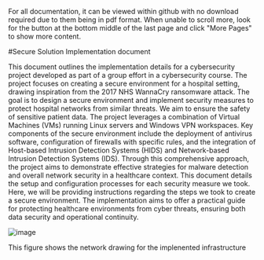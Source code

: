 For all documentation, it can be viewed within github with no download required due to them being in pdf format. When unable to scroll more, look for the button at the bottom middle of the last page and click "More Pages" to show more content.

#Secure Solution Implementation document


This document outlines the implementation details for a cybersecurity project developed as part of a group effort in a cybersecurity course. The project focuses on creating a secure environment for a hospital setting, drawing inspiration from the 2017 NHS WannaCry ransomware attack. The goal is to design a secure environment and implement security measures to protect hospital networks from similar threats. We aim to ensure the safety of sensitive patient data.
The project leverages a combination of Virtual Machines (VMs) running Linux servers and Windows VPN workspaces. Key components of the secure environment include the deployment of antivirus software, configuration of firewalls with specific rules, and the integration of Host-based Intrusion Detection Systems (HIDS) and Network-based Intrusion Detection Systems (IDS). Through this comprehensive approach, the project aims to demonstrate effective strategies for malware detection and overall network security in a healthcare context.
This document details the setup and configuration processes for each security measure we took. Here, we will be providing instructions regarding the steps we took to create a secure environment. The implementation aims to offer a practical guide for protecting healthcare environments from cyber threats, ensuring both data security and operational continuity.


![image](https://github.com/fallenknox/ransomware-detection/assets/119413736/283961eb-f227-488d-b8f0-698fac441762)

This figure shows the network drawing for the implenented infrastructure
